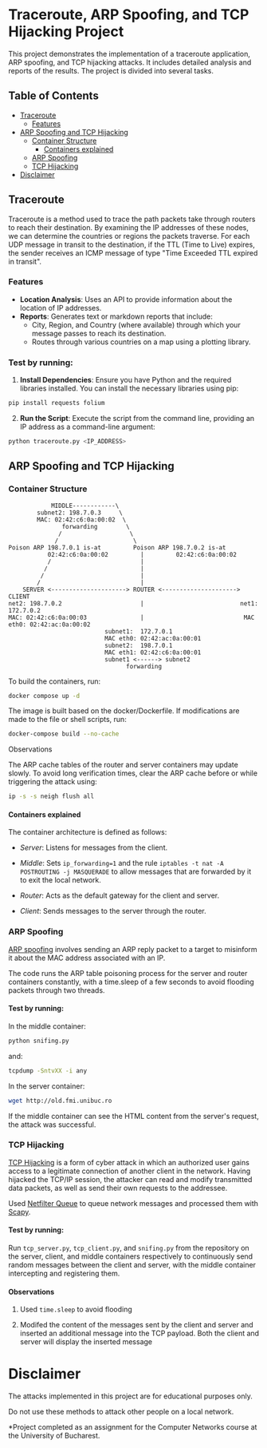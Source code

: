 # Traceroute, ARP Spoofing, and TCP Hijacking Project

This project demonstrates the implementation of a traceroute application, ARP spoofing, and TCP hijacking attacks. It includes detailed analysis and reports of the results. The project is divided into several tasks.

## Table of Contents

- [Traceroute](#traceroute)
  - [Features](#features)
- [ARP Spoofing and TCP Hijacking](#arp-spoofing-and-tcp-hijacking)
  - [Container Structure](#container-structure)
     - [Containers explained](#containers-explained)
  - [ARP Spoofing](#arp-spoofing)
  - [TCP Hijacking](#tcp-hijacking)
- [Disclaimer](#disclaimer)

## Traceroute

Traceroute is a method used to trace the path packets take through routers to reach their destination. By examining the IP addresses of these nodes, we can determine the countries or regions the packets traverse. For each UDP message in transit to the destination, if the TTL (Time to Live) expires, the sender receives an ICMP message of type "Time Exceeded TTL expired in transit".

### Features

- **Location Analysis**: Uses an API to provide information about the location of IP addresses.
- **Reports**: Generates text or markdown reports that include:
  - City, Region, and Country (where available) through which your message passes to reach its destination.
  - Routes through various countries on a map using a plotting library.

### Test by running:
1. **Install Dependencies**: Ensure you have Python and the required libraries installed. You can install the necessary libraries using pip:
```sh
pip install requests folium
```
2. **Run the Script**: Execute the script from the command line, providing an IP address as a command-line argument:
```sh
python traceroute.py <IP_ADDRESS>
```

## ARP Spoofing and TCP Hijacking

### Container Structure

```
            MIDDLE------------\
        subnet2: 198.7.0.3     \
        MAC: 02:42:c6:0a:00:02  \
               forwarding        \ 
              /                   \
             /                     \
Poison ARP 198.7.0.1 is-at         Poison ARP 198.7.0.2 is-at 
           02:42:c6:0a:00:02         |         02:42:c6:0a:00:02
           /                         |
          /                          |
         /                           |
        /                            |
    SERVER <---------------------> ROUTER <---------------------> CLIENT
net2: 198.7.0.2                      |                           net1: 172.7.0.2
MAC: 02:42:c6:0a:00:03               |                            MAC eth0: 02:42:ac:0a:00:02
                           subnet1:  172.7.0.1
                           MAC eth0: 02:42:ac:0a:00:01
                           subnet2:  198.7.0.1
                           MAC eth1: 02:42:c6:0a:00:01
                           subnet1 <------> subnet2
                                 forwarding
```

To build the containers, run:

```sh
docker compose up -d
```

The image is built based on the docker/Dockerfile. If modifications are made to the file or shell scripts, run:

```sh
docker-compose build --no-cache
```

Observations

The ARP cache tables of the router and server containers may update slowly. To avoid long verification times, clear the ARP cache before or while triggering the attack using:

```sh
ip -s -s neigh flush all
```

#### Containers explained
The container architecture is defined as follows:

- *Server*: Listens for messages from the client.

- *Middle*: Sets `ip_forwarding=1` and the rule `iptables -t nat -A POSTROUTING -j MASQUERADE` to allow messages that are forwarded by it to exit the local network.

- *Router*: Acts as the default gateway for the client and server.

- *Client*: Sends messages to the server through the router.

### ARP Spoofing
[ARP spoofing](https://www.crowdstrike.com/en-us/cybersecurity-101/social-engineering/arp-spoofing/) involves sending an ARP reply packet to a target to misinform it about the MAC address associated with an IP.

The code runs the ARP table poisoning process for the server and router containers constantly, with a time.sleep of a few seconds to avoid flooding packets through two threads.

####  Test by running:
In the middle container:
```sh
python snifing.py
```
and:
```sh
tcpdump -SntvXX -i any
```
In the server container:
```sh
wget http://old.fmi.unibuc.ro
```
If the middle container can see the HTML content from the server's request, the attack was successful.

### TCP Hijacking
[TCP Hijacking](https://www.geeksforgeeks.org/tcp-ip-hijacking/) is a form of cyber attack in which an authorized user gains access to a legitimate connection of another client in the network. Having hijacked the TCP/IP session, the attacker can read and modify transmitted data packets, as well as send their own requests to the addressee.

Used [Netfilter Queue](https://www.netfilter.org/projects/libnetfilter_queue/) to queue network messages and processed them with [Scapy](https://scapy.net/).

####  Test by running:
Run `tcp_server.py`, `tcp_client.py`, and `snifing.py` from the repository on the server, client, and middle containers respectively to continuously send random messages between the client and server, with the middle container intercepting and registering them.

#### Observations
1. Used `time.sleep` to avoid flooding

2. Modifed the content of the messages sent by the client and server and inserted an additional message into the TCP payload. Both the client and server will display the inserted message


# Disclaimer
The attacks implemented in this project are for educational purposes only. 

Do not use these methods to attack other people on a local network.

*Project completed as an assignment for the Computer Networks course at the University of Bucharest.